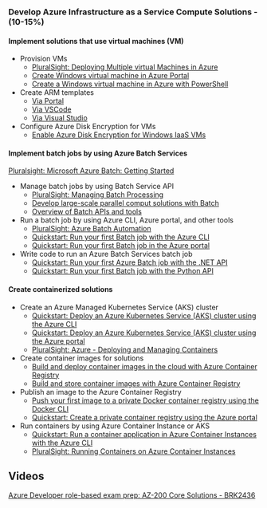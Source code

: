 ### Develop Azure Infrastructure as a Service Compute Solutions - (10-15%)

#### Implement solutions that use virtual machines (VM)

- Provision VMs
  - [PluralSight: Deploying Multiple virtual Machines in Azure](https://app.pluralsight.com/library/courses/microsoft-azure-deploying-multiple-virtual-machines/table-of-contents)
  - [Create Windows virtual machine in Azure Portal](https://docs.microsoft.com/en-us/azure/virtual-machines/windows/quick-create-portal)
  - [Create a Windows virtual machine in Azure with PowerShell](https://docs.microsoft.com/en-us/azure/virtual-machines/windows/quick-create-powershell)
- Create ARM templates
  - [Via Portal](https://docs.microsoft.com/en-us/azure/azure-resource-manager/resource-manager-quickstart-create-templates-use-the-portal)
  - [Via VSCode](https://docs.microsoft.com/en-us/azure/azure-resource-manager/resource-manager-quickstart-create-templates-use-visual-studio-code?tabs=CLI)
  - [Via Visual Studio](https://docs.microsoft.com/en-us/azure/azure-resource-manager/vs-azure-tools-resource-groups-deployment-projects-create-deploy)
- Configure Azure Disk Encryption for VMs
  - [Enable Azure Disk Encryption for Windows IaaS VMs](https://docs.microsoft.com/en-us/azure/security/azure-security-disk-encryption-windows)

#### Implement batch jobs by using Azure Batch Services

[Pluralsight: Microsoft Azure Batch: Getting Started](https://app.pluralsight.com/library/courses/microsoft-azure-batch-getting-started/table-of-contents)

- Manage batch jobs by using Batch Service API
  - [PluralSight: Managing Batch Processing](https://app.pluralsight.com/player?course=microsoft-azure-batch-getting-started&author=alan-smith&name=5739436d-1cb3-41bf-9cdc-cd56f2137d52&clip=0&mode=live)
  - [Develop large-scale parallel comput solutions with Batch](https://docs.microsoft.com/en-us/azure/batch/batch-api-basics)
  - [Overview of Batch APIs and tools](https://docs.microsoft.com/en-us/azure/batch/batch-apis-tools)
- Run a batch job by using Azure CLI, Azure portal, and other tools
  - [PluralSight: Azure Batch Automation](https://app.pluralsight.com/player?course=microsoft-azure-batch-getting-started&author=alan-smith&name=cf141cd0-19c4-4af2-8f0f-376fcdec06b4&clip=0&mode=live)
  - [Quickstart: Run your first Batch job with the Azure CLI](https://docs.microsoft.com/en-us/azure/batch/quick-create-cli)
  - [Quickstart: Run your first Batch job in the Azure portal](https://docs.microsoft.com/en-us/azure/batch/quick-create-portal)
- Write code to run an Azure Batch Services batch job
  - [Quickstart: Run your first Azure Batch job with the .NET API](https://docs.microsoft.com/en-us/azure/batch/quick-run-dotnet)
  - [Quickstart: Run your first Batch job with the Python API](https://docs.microsoft.com/en-us/azure/batch/quick-run-python)

#### Create containerized solutions

- Create an Azure Managed Kubernetes Service (AKS) cluster
  - [Quickstart: Deploy an Azure Kubernetes Service (AKS) cluster using the Azure CLI](https://docs.microsoft.com/en-us/azure/aks/kubernetes-walkthrough)
  - [Quickstart: Deploy an Azure Kubernetes Service (AKS) cluster using the Azure portal](https://docs.microsoft.com/en-us/azure/aks/kubernetes-walkthrough-portal)
  - [PluralSight: Azure - Deploying and Managing Containers](https://app.pluralsight.com/library/courses/microsoft-azure-containers-deploying-managing/table-of-contents)
- Create container images for solutions
  - [Build and deploy container images in the cloud with Azure Container Registry](https://docs.microsoft.com/en-us/azure/container-registry/container-registry-tutorial-quick-task)
  - [Build and store container images with Azure Container Registry](https://docs.microsoft.com/en-us/learn/modules/build-and-store-container-images/)
- Publish an image to the Azure Container Registry
  - [Push your first image to a private Docker container registry using the Docker CLI](https://docs.microsoft.com/en-us/azure/container-registry/container-registry-get-started-docker-cli)
  - [Quickstart: Create a private container registry using the Azure portal](https://docs.microsoft.com/en-us/azure/container-registry/container-registry-get-started-portal)
- Run containers by using Azure Container Instance or AKS
  - [Quickstart: Run a container application in Azure Container Instances with the Azure CLI](https://docs.microsoft.com/en-us/azure/container-instances/container-instances-quickstart)
  - [PluralSight: Running Containers on Azure Container Instances](https://app.pluralsight.com/player?course=microsoft-azure-containers-deploying-managing&author=mark-heath&name=7a0d7b98-19e9-4235-a15d-1ea4211e2a24&clip=0&mode=live)

## Videos

[Azure Developer role-based exam prep: AZ-200 Core Solutions - BRK2436](https://www.youtube.com/watch?v=nWpNe5bbzz8)

